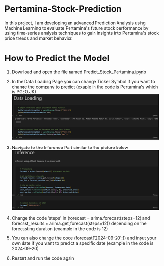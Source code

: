 # Pertamina-Stock-Prediction
In this project, I am developing an advanced Prediction Analysis using Machine Learning to evaluate Pertamina's future stock performance by using time-series analysis techniques to gain insights into Pertamina's stock price trends and market behavior.

# How to Predict the Model
1. Download and open the file named Predict_Stock_Pertamina.ipynb

2. In the Data Loading Page you can change Ticker Symbol if you want to change the company to predict (exaple in the code is Pertamina's which is PGEO.JK)
![A Data Loading Picture](Loading.jpg)
   
3. Navigate to the Inference Part similar to the picture below
![A Inference Picture](Inference.jpg)

4. Change the code 'steps' in (forecast = arima.forecast(steps=12) and forecast_results = arima.get_forecast(steps=12)) depending on the forecasting duration (example in the code is 12)

5. You can also change the code (forecast['2024-09-20':]) and input your own date if you want to predict a specific date (example in the code is 2024-09-20)

6. Restart and run the code again
